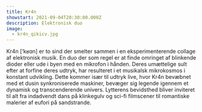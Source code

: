 ```yaml
---
title: Kr4n
showstart: 2021-09-04T20:30:00.000Z
description: Elektronisk duo
image:
  - kr4n_qikicv.jpg
---
```

Kr4n \[‘kʁɑn] er to sind der smelter sammen i en eksperimenterende collage af elektronisk musik. En duo der som regel er at finde omringet af blinkende dioder eller ude i byen med en mikrofon i hånden. Deres umættelige sult efter at forfine deres udtryk, har resulteret i et musikalsk mikrokosmos i konstant udvikling. Dette kommer især til udtryk live, hvor Kr4n bevæbnet med et dusin synkroniserede maskiner, bevæger sig legende igennem et dynamisk og transcenderende univers. Lytterens bevidsthed bliver inviteret til alt fra indadvendt dans på klinkegulv og sci-fi filmscener til romantiske malerier af eufori på sandstrande.